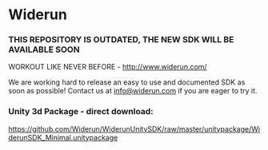 Widerun
========
### THIS REPOSITORY IS OUTDATED, THE NEW SDK WILL BE AVAILABLE SOON


WORKOUT LIKE NEVER BEFORE - http://www.widerun.com/

We are working hard to release an easy to use and documented SDK as soon as possible!
Contact us at info@widerun.com if you are eager to try it.

### Unity 3d Package - direct download:

https://github.com/Widerun/WiderunUnitySDK/raw/master/unitypackage/WiderunSDK_Minimal.unitypackage